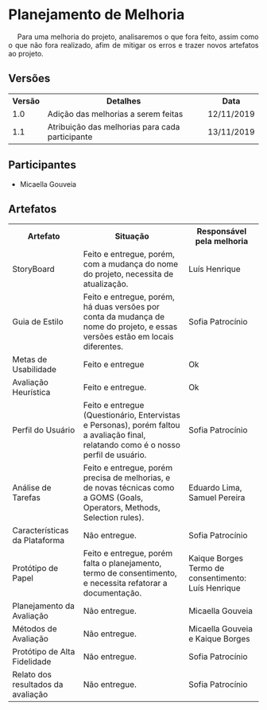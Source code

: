 # Planejamento de Melhoria
<div class="line"></div>


<p align="justify">&emsp;
Para uma melhoria do projeto, analisaremos o que fora feito, assim como o que não fora realizado, afim de mitigar os erros e trazer novos artefatos ao projeto.
</p>

## Versões

<table class="versions">
	<tr>
		<th class="version_header">Versão</th>
		<th>Detalhes</th>
		<th>Data</th>
	</tr>
  <tr>
		<td>1.0</td>
		<td>Adição das melhorias a serem feitas</td>
		<td>12/11/2019</td>
	</tr>
	<tr>
		<td>1.1</td>
		<td>Atribuição das melhorias para cada participante</td>
		<td>13/11/2019</td>
	</tr>
</table>

## Participantes
- Micaella Gouveia

## Artefatos

<table class="artefatos">
	<tr>
		<th>Artefato</th>
		<th>Situação</th>
        <th>Responsável pela melhoria</th>
	</tr>
	<tr>
		<td>StoryBoard</td>
		<td>Feito e entregue, porém, com a mudança do nome do projeto, necessita de atualização.</td>
        <td>Luís Henrique</td>
	</tr>
	<tr>
		<td>Guia de Estilo</td>
		<td>Feito e entregue, porém, há duas versões por conta da mudança de nome do projeto, e essas versões estão em locais diferentes.</td>
        <td>Sofia Patrocínio</td>
	</tr>
	<tr>
		<td>Metas de Usabilidade</td>
		<td>Feito e entregue</td>
        <td>Ok</td>
	</tr>
	<tr>
		<td>Avaliação Heurística</td>
		<td>Feito e entregue.</td>
        <td>Ok</td>
	</tr>
	<tr>
		<td>Perfil do Usuário</td>
		<td>Feito e entregue (Questionário, Entervistas e Personas), porém faltou a avaliação final, relatando como é o nosso perfil de usuário.</td>
        <td>Sofia Patrocínio</td>
	</tr>
	<tr>
		<td>Análise de Tarefas</td>
		<td>Feito e entregue, porém precisa de melhorias, e de novas técnicas como a GOMS (Goals, Operators, Methods, Selection rules).</td>
        <td>Eduardo Lima, Samuel Pereira</td>
	</tr>
	<tr>
		<td>Características da Plataforma</td>
		<td>Não entregue.</td>
        <td>Sofia Patrocínio</td>
	</tr>
	<tr>
		<td>Protótipo de Papel</td>
		<td>Feito e entregue, porém falta o planejamento, termo de consentimento, e necessita refatorar a documentação.</td>
        <td>Kaique Borges<br>Termo de consentimento: Luís Henrique</td>
	</tr>
	<tr>
		<td>Planejamento da Avaliação</td>
		<td>Não entregue.</td>
        <td>Micaella Gouveia</td>
	</tr>
	</tr>
	<tr>
		<td>Métodos de Avaliação</td>
		<td>Não entregue.</td>
        <td>Micaella Gouveia e Kaique Borges</td>
	</tr>
	<tr>
		<td>Protótipo de Alta Fidelidade</td>
		<td>Não entregue.</td>
        <td>Sofia Patrocínio</td>
	</tr>
	<tr>
		<td>Relato dos resultados da avaliação</td>
		<td>Não entregue.</td>
        <td>Sofia Patrocínio</td>
	</tr>
</table> 
<br>